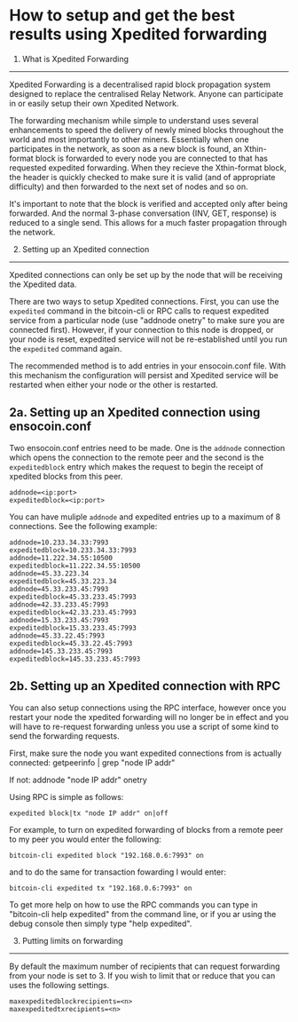 How to setup and get the best results using Xpedited forwarding
==============================================================


1. What is Xpedited Forwarding
---------------------------------

Xpedited Forwarding is a decentralised rapid block propagation system designed to replace the centralised Relay Network.  Anyone
can participate in or easily setup their own Xpedited Network.

The forwarding mechanism while simple to understand uses several enhancements to speed the delivery of newly mined blocks
throughout the world and most importantly to other miners.  Essentially when one participates in the network, as soon as a new block 
is found, an Xthin-format block is forwarded to every node you are connected to that has requested expedited forwarding.  When they recieve 
the Xthin-format block, the header is quickly checked to make sure it is valid (and of appropriate difficulty) and then forwarded to the next
set of nodes and so on.

It's important to note that the block is verified and accepted only after being forwarded.  And the normal 3-phase conversation 
(INV, GET, response) is reduced to a single send.  This allows for a much faster propagation through the network.


2. Setting up an Xpedited connection
--------------------------------------

Xpedited connections can only be set up by the node that will be receiving the Xpedited data.

There are two ways to setup Xpedited connections.  First, you can use the `expedited` command in the bitcoin-cli or RPC calls to
request expedited service from a particular node (use "addnode <IP> onetry" to make sure you are connected first).  However, if
your connection to this node is dropped, or your node is reset, expedited service will not be re-established until you run the 
`expedited` command again.

The recommended method is to add entries in your ensocoin.conf file.  With this mechanism the configuration will persist and Xpedited service
will be restarted when either your node or the other is restarted.


2a. Setting up an Xpedited connection using ensocoin.conf
--------------------------------------------------------

Two ensocoin.conf entries need to be made.  One is the `addnode` connection which opens the connection to the remote peer and the 
second is the `expeditedblock` entry which makes the request to begin the receipt of xpedited blocks from this peer.

	addnode=<ip:port>
	expeditedblock=<ip:port>

You can have muliple `addnode` and expedited entries up to a maximum of 8 connections.  See the following example:

	addnode=10.233.34.33:7993
	expeditedblock=10.233.34.33:7993
	addnode=11.222.34.55:10500
	expeditedblock=11.222.34.55:10500
	addnode=45.33.223.34
	expeditedblock=45.33.223.34
	addnode=45.33.233.45:7993
	expeditedblock=45.33.233.45:7993
	addnode=42.33.233.45:7993
	expeditedblock=42.33.233.45:7993
	addnode=15.33.233.45:7993
	expeditedblock=15.33.233.45:7993
	addnode=45.33.22.45:7993
	expeditedblock=45.33.22.45:7993
	addnode=145.33.233.45:7993
	expeditedblock=145.33.233.45:7993


2b. Setting up an Xpedited connection with RPC
----------------------------------------------

You can also setup connections using the RPC interface, however once you restart your node the xpedited forwarding will no longer be in effect
and you will have to re-request forwarding unless you use a script of some kind to send the forwarding requests.

First, make sure the node you want expedited connections from is actually connected:
       getpeerinfo | grep "node IP addr"

If not:
       addnode "node IP addr" onetry

Using RPC is simple as follows:

	expedited block|tx "node IP addr" on|off

For example, to turn on expedited forwarding of blocks from a remote peer to my peer you would enter the following:

	bitcoin-cli expedited block "192.168.0.6:7993" on

and to do the same for transaction fowarding I would enter:

	bitcoin-cli expedited tx "192.168.0.6:7993" on


To get more help on how to use the RPC commands you can type in "bitcoin-cli help expedited" from the command line, or if you ar using the debug console
then simply type "help expedited".


3. Putting limits on forwarding
-------------------------------

By default the maximum number of recipients that can request forwarding from your node is set to 3.  If you wish to limit that or reduce that
you can uses the following settings.

	maxexpeditedblockrecipients=<n>
	maxexpeditedtxrecipients=<n>


